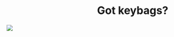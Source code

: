 <h1 align="right">Got keybags?</h1>
&nbsp;
&nbsp;
&nbsp;
&nbsp;
&nbsp;
&nbsp;
&nbsp;
&nbsp;
&nbsp;
&nbsp;
<img src="https://github-readme-stats.vercel.app/api/top-langs?username=cmd-v1&show_icons=true&count_private=true&theme=tokyonight&locale=en&layout=compact" align="center">

